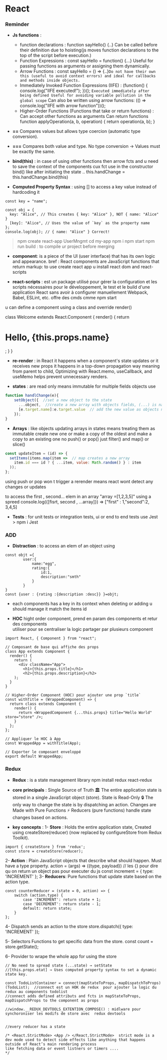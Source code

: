 # React 

### Reminder 
- **Js functions** :
   - function declarations : function sayHello() {..} Can be called before their definition due to hoisting(js moves function declarations to the top of the script before execution.)
   - Function Expressions : const sayHello = function() {...} Useful for passing functions as arguments or assigning them dynamically.
   - Arrow Functions : const sayHello = () =>  {..}``Do not have their own this (useful to avoid context errors) and ideal for callbacks and methods inside objects.``
   - Immediately Invoked Function Expressions (IIFE) :  (function() {
   console.log("IIFE executed!");
   })();  ``Executed immediately after being defined Useful for avoiding variable pollution in the global scope`` Can also be written using arrow functions: (() => console.log("IIFE with arrow function"))();
   - Higher-Order Functions (Functions that take or return functions) : Can accept other functions as arguments Can return functions function applyOperation(a, b, operation) {
   return operation(a, b);
    }
- **==** Compares values but allows type coercion (automatic type conversion).
- **===** Compares both value and type. No type conversion → Values must be exactly the same.
-  **bind(this)** : in case of using other functions then arrow fcts and  u need to save the context of the components cux fct use in the constructor bind() like after initiating the state   .. this.handChange = this.handChange.bind(this)

-  **Computed Property Syntax** : using [] to access a key value instead of hardcoding it 
````JS
const key = "name";

const obj = {
  key: "Alice", // This creates { key: "Alice" }, NOT { name: "Alice" }
  [key]: "Alice", // Uses the value of `key` as the property name
};
console.log(obj); // { name: "Alice" } Correct!
````    
> npm create react-app UserMngmt
> cd my-app
> npm i 
> npm start
> npm run build : to compile ur project before merging

-  **component**: is a piece of the UI (user interface) that has its own logic and appearance.
bref : React components are JavaScript functions that return markup:
to use create react app u  install react dom and  react-scripts 

- **react-scripts** : est un package utilisé  pour gérer la configuration 
et les scripts nécessaires pour le développement, le test et le build
d'une application React sans avoir à configurer manuellement Webpack, 
Babel, ESLint, etc. offre des cmds cmme npm start 

u can define a component using a class and override render()

class Welcome extends React.Component {
  render() {
    return <h1>Hello, {this.props.name}</h1>;
  }
}

- **re-render** : in React it happens when a component's state updates or it receives new props
it happens in a top-down propagation way meaning from parent to child, Optimizing with React.memo, useCallback, and useMemo helps prevent unnecessary renders.

- **states** : are read only means immutable for multiple fields objects use
````javascript
function handlChange(e){
    setObject({  //set a new object to the state 
      ...object,  //create a new array with objects fields, (...) is named spreed
      [e.target.name]:e.target.value  // add the new value as objects name
    });
}
````
- **Arrays** : like objects updating arrays in states means treating them as immutable 
create new one or make a copy of the oldest and make a copy to an existing one
no push() or pop()  just filter() and map() or slice()
````javascript 
const updateItem = (id) => {
  setItems(items.map(item =>  // map creates a new array
    item.id === id ? { ...item, value: Math.random() } : item
  ));
};
````
using push or pop won t trigger a rerender means react wont detect any changes or updates 

to access the first , second... elem in an array "array =[1,2,3,5]" using a spreed 
console.log({[fisrt, second , ...array]})  => ["first" : 1,"second":2, 3,4,5]

-  **Tests** : for unit tests or integration tests, ui or end to end tests
use Jest > npm i Jest

### ADD 

- **Distraction** : to access an elem of an object using 
```Js
const objt ={
        user:{
            name:"egg",
            rating:{
                id:1,
                description:"smth"
            }
        }
}
const {user : {rating :{description :desc}} }=objt;
```

- each components has a key in its context when deleting or adding u should manage it match the items id 

- **HOC** hight order component, prend en param des components et retur des components  
utiliser pour se centraliser la logic partager par plusieurs component 
````JS
import React, { Component } from "react";

// Composant de base qui affiche des props
class App extends Component {
  render() {
    return (
      <div className="App">
        <h1>{this.props.title}</h1>
        <h2>{this.props.description}</h2>
    );
  }
}

// Higher-Order Component (HOC) pour ajouter une prop `title`
const withTitle = (WrappedComponent) => {
  return class extends Component {
    render() {
      return <WrappedComponent {...this.props} title="Hello World" store="store" />;
    }
  };
};

// Appliquer le HOC à App
const WrappedApp = withTitle(App);

// Exporter le composant enveloppé
export default WrappedApp;
````

### Redux

- **Redux** : is a state management library 
npm install redux react-redux 
- **core principals** :
Single Source of Truth 🏛
The entire application state is stored in a single JavaScript object (store).
State is Read-Only 🔒
The only way to change the state is by dispatching an action.
Changes are Made with Pure Functions ⚡
Reducers (pure functions) handle state changes based on actions.

- **key concepts** :
1- **Store** : Holds the entire application state, Created using createStore(reducer) (now replaced by configureStore from Redux Toolkit). 
````Js
import { createStore } from 'redux';
const store = createStore(reducer);
````
2- **Action** : Plain JavaScript objects that describe what should happen.
Must have a type property.
action = (args) => ({type, payload}) // les {} pour dire qu on return un object pas pour executer du js
const increment = { type: 'INCREMENT' }; 
3- **Reducers**: Pure functions that update state based on the action type.
````JS
const counterReducer = (state = 0, action) => {
    switch (action.type) {
        case 'INCREMENT': return state + 1;
        case 'DECREMENT': return state - 1;
        default: return state;
    }
};
````
4- Dispatch
sends an action to the store store.dispatch({ type: 'INCREMENT' });

5- Selectors 
Functions to get specific data from the store. const count = store.getState();

6- Provider 
to wrape the whole app for using the store 


````JS
// No need to spread state (...state) → setState
//[this.props.etat] → Uses computed property syntax to set a dynamic state key.

const TodoListContainer = connect(mapStateToProps, mapDispatchToProps)(TodoList);  //connect est un HOK de redux  pour ajouter la logic du redux au components todolist
//connect adds defined attributs and fcts in mapStateToProps, mapDispatchProps to the component as props 

//window.__REDUX_DEVTOOLS_EXTENTION_COMPOSE() : midlware pour synchoroniser les modifs de store avec  redux devtools


//every reducer has a state 

/* <React.StrictMode> <App /> </React.StrictMode>  strict mode is a dev mode used to detect side effects like anything that happens 
outside of React’s main rendering process 
like fetching data or event listners or timers ....
*/
````